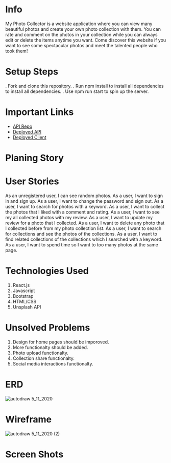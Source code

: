 # Info
My Photo Collector is a website application where you can view many beautiful photos and
create your own photo collection with them. You can rate and comment on the photos in your collection while you
can always edit or delete the items anytime you want. Come discover this website if you want to see
some spectacular photos and meet the talented people who took them!


# Setup Steps
 . Fork and clone this repository.
 . Run npm install to install all dependencies to install all dependencies.
 . Use npm run start to spin up the server.

# Important Links
<ul>
  <li><a target="_blank" rel="noopener noreferrer" href="https://github.com/ozenesat/photocollector-api">API Repo</a></li>
  <li><a target="_blank" rel="noopener noreferrer" href="https://mysterious-escarpment-32571.herokuapp.com">Deployed API</a></li>
  <li><a target="_blank" rel="noopener noreferrer" href="https://ozenesat.github.io/photo-collector-client/">Deployed Client</a></li>
</ul>

# Planing Story


# User Stories
As an unregistered user, I can see random photos.
As a user, I want to sign in and sign up.
As a user, I want to change the password and sign out.
As a user, I want to search for photos with a keyword.
As a user, I want to collect the photos that I liked with a comment and rating.
As a user, I want to see my all collected photos with my review.
As a user, I want to update my review for a photo that I collected.
As a user, I want to delete any photo that I collected before from my photo collection list.
As a user, I want to search for collections and see the photos of the collections.
As a user, I want to find related collections of the collections which I searched with a keyword.
As a user, I want to spend time so I want to too many photos at the same page.

# Technologies Used
<ol>
  <li>React.js</li>
  <li>Javascript</li>
  <li>Bootstrap</li>
  <li>HTML/CSS</li>
  <li>Unsplash API</li>
</ol>

# Unsolved Problems
<ol>
  <li> Design for home pages should be imporoved. </li>
  <li> More functionalty should be added.</li>
  <li> Photo upload functionalty.</li>
  <li> Collection share functionalty.</li>
  <li> Social media interactions functionalty. </li>
</ol>

# ERD
![autodraw 5_11_2020](https://media.git.generalassemb.ly/user/26372/files/94c75b00-936e-11ea-9271-e96497c86b7e)

# Wireframe
![autodraw 5_11_2020 (2)](https://media.git.generalassemb.ly/user/26372/files/d407a300-9392-11ea-8279-12ac037ce2fd)

# Screen Shots
